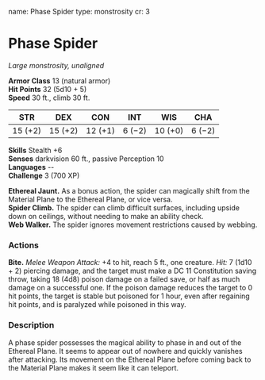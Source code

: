 name: Phase Spider
type: monstrosity
cr: 3

# Phase Spider 
_Large monstrosity, unaligned_

**Armor Class** 13 (natural armor)    
**Hit Points** 32 (5d10 + 5)    
**Speed** 30 ft., climb 30 ft.

| STR     | DEX     | CON     | INT     | WIS     | CHA     |
|---------|---------|---------|---------|---------|---------|
| 15 (+2) | 15 (+2) | 12 (+1) | 6 (−2)  | 10 (+0) | 6 (−2)  |  

**Skills** Stealth +6    
**Senses** darkvision 60 ft., passive Perception 10    
**Languages** --    
**Challenge** 3 (700 XP) 

**Ethereal Jaunt.** As a bonus action, the spider can magically shift from the Material Plane to the Ethereal Plane, or vice versa.    
**Spider Climb.** The spider can climb difficult surfaces, including upside down on ceilings, without needing to make an ability check.    
**Web Walker.** The spider ignores movement restrictions caused by webbing. 

### Actions    
**Bite.** _Melee Weapon Attack:_ +4 to hit, reach 5 ft., one creature. _Hit:_ 7 (1d10 + 2) piercing damage, and the target must make a DC 11 Constitution saving throw, taking 18 (4d8) poison damage on a failed save, or half as much damage on a successful one. If the poison damage reduces the target to 0 hit points, the target is stable but poisoned for 1 hour, even after regaining hit points, and is paralyzed while poisoned in this way. 

### Description
A phase spider possesses the magical ability to phase in and out of the Ethereal Plane. It seems to appear out of nowhere and quickly vanishes after attacking. Its movement on the Ethereal Plane before coming back to the Material Plane makes it seem like it can teleport. 
